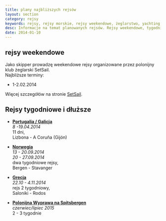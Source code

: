 ```yaml
---
title: plany najbliższych rejsów
layout: section
category: rejsy
keywords: rejsy, rejsy morskie, rejsy weekendowe, żeglarstwo, yachting, jachting, Norwegia, Grecja, Spitsbergen, SetSail
desc: Informacje na temat planowanych rejsów. Rejsy weekendowe, tygodniowe i dłuższe. 
date: 2014-01-10
---
```


rejsy weekendowe
-----------------
Jako skipper prowadzę weekendowe rejsy organizowane przez polonijny klub żeglarski SetSail.  
Najbliższe terminy:

* 1-2.02.2014

Więcej szczegółów na stronie [SetSail](http://setsail.org.uk).

Rejsy tygodniowe i dłuższe
---------------------------
* **[Portugalia / Galicja](/portugalia-2014)**  
*8 -19.04.2014*  
11 dni,  
Lizbona - A Coruña (Gijón)  

* **[Norwegia](/norwegia-2014)**    
*13 - 20.09.2014*  
*20 - 27.09.2014*  
dwa tygodniowe rejsy,  
Bergen - Stavanger  

* **[Grecja](/grecja-2014)**  
*22.10 - 4.11.2014*  
rejs 2 tygodniowy,  
Saloniki - Rodos  

* **[Polonijna Wyprawa na Spitsbergen](/wyprawa-polonijna-na-spitsbergen-2015)**  
*czerwiec/lipiec 2015*  
2 - 3 tygodnie  